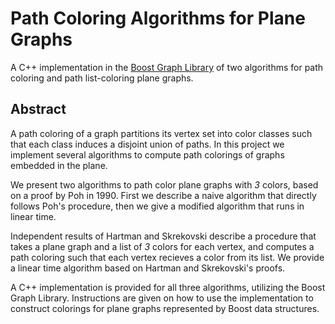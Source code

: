 # Path Coloring Algorithms for Plane Graphs
 A C++ implementation in the [Boost Graph Library](http://www.boost.org/doc/libs/1_64_0/libs/graph/doc/index.html) of two algorithms for path
 coloring and path list-coloring plane graphs.

## Abstract
 A path coloring of a graph partitions its vertex set into color classes such
 that each class induces a disjoint union of paths. In this project we
 implement several algorithms to compute path colorings of graphs embedded in
 the plane.

 We present two algorithms to path color plane graphs with *3* colors, based on
 a proof by Poh in 1990. First we describe a naive algorithm that directly
 follows Poh's procedure, then we give a modified algorithm that runs in linear
 time.

 Independent results of Hartman and Skrekovski describe a procedure that takes a
 plane graph and a list of *3* colors for each vertex, and computes a path
 coloring such that each vertex recieves a color from its list. We provide
 a linear time algorithm based on Hartman and Skrekovski's proofs.

 A C++ implementation is provided for all three algorithms, utilizing the Boost
 Graph Library. Instructions are given on how to use the implementation
 to construct colorings for plane graphs represented by Boost data
 structures.

